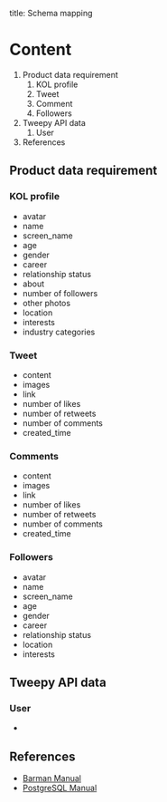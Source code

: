 title: Schema mapping

# Content

1. Product data requirement
    1. KOL profile
    2. Tweet
    3. Comment
    4. Followers
2. Tweepy API data
    1. User
3. References

## Product data requirement

### KOL profile

* avatar
* name
* screen_name
* age
* gender
* career
* relationship status
* about
* number of followers
* other photos
* location
* interests
* industry categories

### Tweet

* content
* images
* link
* number of likes
* number of retweets
* number of comments
* created_time

### Comments

* content
* images
* link
* number of likes
* number of retweets
* number of comments
* created_time

### Followers

* avatar
* name
* screen_name
* age
* gender
* career
* relationship status
* location
* interests

## Tweepy API data

### User

* 


## References

* [Barman Manual](http://docs.pgbarman.org/release/2.3/index.html)
* [PostgreSQL Manual](https://www.postgresql.org/docs/10/static/index.html)


